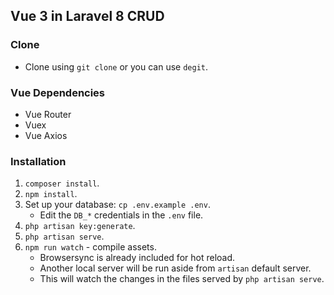 ## Vue 3 in Laravel 8 CRUD

### Clone
- Clone using `git clone` or you can use `degit`.

### Vue Dependencies
- Vue Router
- Vuex
- Vue Axios

### Installation
1. `composer install`.
2. `npm install`.
3. Set up your database: `cp .env.example .env`.
    - Edit the `DB_*` credentials in the `.env` file.
4. `php artisan key:generate`.
5. `php artisan serve`.
6. `npm run watch` - compile assets.
    - Browsersync is already included for hot reload.
    - Another local server will be run aside from `artisan` default server.
    - This will watch the changes in the files served by `php artisan serve`.
